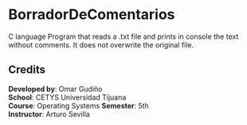# BorradorDeComentarios

C language Program that reads a .txt file and prints in console the text without comments.
It does not overwrite the original file.

## Credits

**Developed by**: Omar Gudiño  
**School**: CETYS Universidad Tijuana  
**Course**: Operating Systems
**Semester**: 5th  
**Instructor**: Arturo Sevilla
